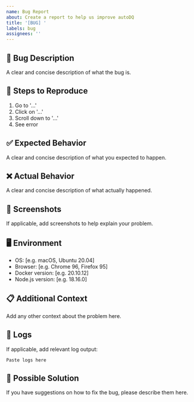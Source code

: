 ```yaml
---
name: Bug Report
about: Create a report to help us improve autoDQ
title: '[BUG] '
labels: bug
assignees: ''
---
```


## 🐛 Bug Description
A clear and concise description of what the bug is.

## 🔄 Steps to Reproduce
1. Go to '...'
2. Click on '...'
3. Scroll down to '...'
4. See error

## ✅ Expected Behavior
A clear and concise description of what you expected to happen.

## ❌ Actual Behavior
A clear and concise description of what actually happened.

## 📸 Screenshots
If applicable, add screenshots to help explain your problem.

## 🖥️ Environment
- OS: [e.g. macOS, Ubuntu 20.04]
- Browser: [e.g. Chrome 96, Firefox 95]
- Docker version: [e.g. 20.10.12]
- Node.js version: [e.g. 18.16.0]

## 📋 Additional Context
Add any other context about the problem here.

## 📝 Logs
If applicable, add relevant log output:

```
Paste logs here
```

## 🔧 Possible Solution
If you have suggestions on how to fix the bug, please describe them here.

